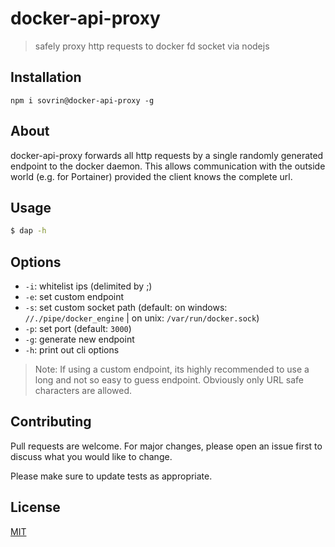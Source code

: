 # docker-api-proxy

> safely proxy http requests to docker fd socket via nodejs

## Installation

```npm
npm i sovrin@docker-api-proxy -g
```

## About
docker-api-proxy forwards all http requests by a single randomly generated endpoint to the docker daemon. This allows communication with the outside world (e.g. for Portainer) provided the client knows the complete url.

## Usage

```bash
$ dap -h
```

## Options
- `-i`: whitelist ips (delimited by ;)
- `-e`: set custom endpoint
- `-s`: set custom socket path (default: on windows: `//./pipe/docker_engine` | on unix: `/var/run/docker.sock`)
- `-p`: set port (default: `3000`)
- `-g`: generate new endpoint
- `-h`: print out cli options

> Note: If using a custom endpoint, its highly recommended to use a long and not so easy to guess endpoint. Obviously only URL safe characters are allowed. 

## Contributing
Pull requests are welcome. For major changes, please open an issue first to discuss what you would like to change.

Please make sure to update tests as appropriate.

## License
[MIT](https://choosealicense.com/licenses/mit/)